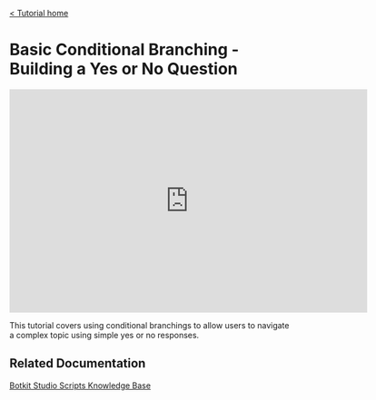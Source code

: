 [< Tutorial home](index.md)
# Basic Conditional Branching - Building a Yes or No Question
<iframe width="630" height="394" src="https://www.useloom.com/embed/8d829c1c894b441eab096af1d0a61235" frameborder="0" webkitallowfullscreen mozallowfullscreen allowfullscreen></iframe>

This tutorial covers using conditional branchings to allow users to navigate a complex topic using simple yes or no responses.

## Related Documentation
[Botkit Studio Scripts Knowledge Base](https://botkit.groovehq.com/knowledge_base/categories/scripts-4)